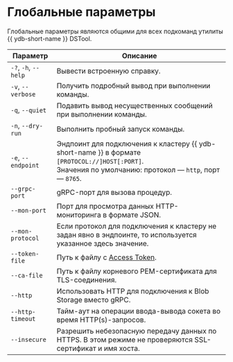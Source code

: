 # Глобальные параметры

Глобальные параметры являются общими для всех подкоманд утилиты {{ ydb-short-name }} DSTool.

Параметр | Описание
---|---
`-?`, `-h`, `--help` | Вывести встроенную справку.
`-v`, `--verbose` | Получить подробный вывод при выполнении команды.
`-q`, `--quiet` | Подавить вывод несущественных сообщений при выполнении команды.
`-n`, `--dry-run` | Выполнить пробный запуск команды.
`-e`, `--endpoint` | Эндпоинт для подключения к кластеру {{ ydb-short-name }} в формате `[PROTOCOL://]HOST[:PORT]`.<br>Значения по умолчанию: протокол — `http`, порт — `8765`.
`--grpc-port` | gRPC-порт для вызова процедур.
`--mon-port` | Порт для просмотра данных HTTP-мониторинга в формате JSON.
`--mon-protocol` | Если протокол для подключения к кластеру не задан явно в эндпоинте, то используется указанное здесь значение.
`--token-file` | Путь к файлу с [Access Token](../concepts/auth.md#iam).
`--ca-file` | Путь к файлу корневого PEM-сертификата для TLS-соединения.
`--http` | Использовать HTTP для подключения к Blob Storage вместо gRPC.
`--http-timeout` | Тайм-аут на операции ввода-вывода сокета во время HTTP(s)-запросов.
`--insecure` | Разрешить небезопасную передачу данных по HTTPS. В этом режиме не проверяются SSL-сертификат и имя хоста.
